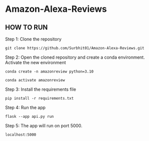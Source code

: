 # Amazon-Alexa-Reviews


## HOW TO RUN

Step 1: Clone the repository
```
git clone https://github.com/Surbhit01/Amazon-Alexa-Reviews.git
```

Step 2: Open the cloned repository and create a conda environment. Activate the new environment
```
conda create -n amazonreview python=3.10
```
```
conda activate amazonreview
```

Step 3: Install the requirements file
```
pip install -r requirements.txt
```

Step 4: Run the app
```
flask --app api.py run
```

Step 5: The app will run on port 5000. 
```
localhost:5000
```
